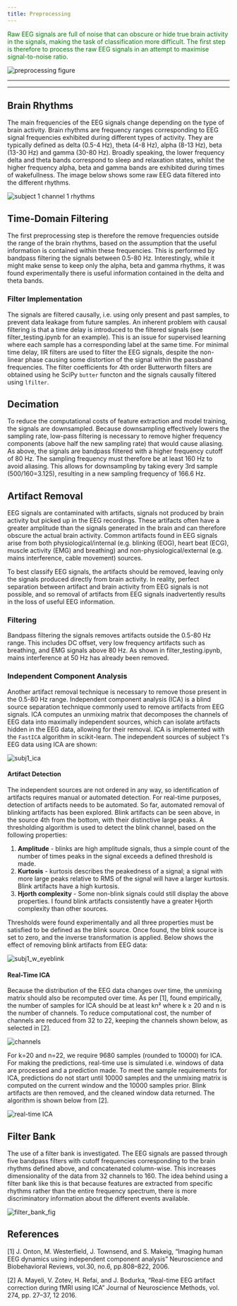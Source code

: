 ```yaml
---
title: Preprocessing
---
```


<span style="color:green"> Raw EEG signals are full of noise that can obscure or hide true brain activity in the signals, making the task of classification more difficult. The first step is therefore to process the raw EEG signals in an attempt to maximise signal-to-noise ratio. </span>

![preprocessing figure](images/preprocessing.png)

---
---

## Brain Rhythms
The main frequencies of the EEG signals change depending on the type of brain activity. Brain rhythms are frequency ranges corresponding to EEG signal frequencies exhibited during different types of activity. They are typically defined as delta (0.5-4 Hz), theta (4-8 Hz), alpha (8-13 Hz), beta (13-30 Hz) and gamma (30-80 Hz). Broadly speaking, the lower frequency delta and theta bands correspond to sleep and relaxation states, whilst the higher frequency alpha, beta and gamma bands are exhibited during times of wakefullness. The image below shows some raw EEG data filtered into the different rhythms.

![subject 1 channel 1 rhythms](images/subj1_rhythms.png) 

## Time-Domain Filtering
The first preprocessing step is therefore the remove frequencies outside the range of the brain rhythms, based on the assumption that the useful information is contained within these frequencies. This is performed by bandpass filtering the signals between 0.5-80 Hz. Interestingly, while it might make sense to keep only the alpha, beta and gamma rhythms, it was found experimentally there is useful information contained in the delta and theta bands.

### Filter Implementation
The signals are filtered causally, i.e. using only present and past samples, to prevent data leakage from future samples. An inherent problem with causal filtering is that a time delay is introduced to the filtered signals (see filter_testing.ipynb for an example). This is an issue for supervised learning where each sample has a corresponding label at the same time. For minimal time delay, IIR filters are used to filter the EEG signals, despite the non-linear phase causing some distortion of the signal within the passband frequencies. The filter coefficients for 4th order Butterworth filters are obtained using he SciPy `butter` functon and the signals causally filtered using `lfilter`.

## Decimation
To reduce the computational costs of feature extraction and model training, the signals are downsampled. Because downsampling effectively lowers the sampling rate, low-pass filtering is necessary to remove higher frequency components (above half the new sampling rate) that would cause aliasing. As above, the signals are bandpass filtered with a higher frequency cutoff of 80 Hz. The sampling frequency must therefore be at least 160 Hz to avoid aliasing. This allows for downsampling by taking every 3rd sample (500/160=3.125), resulting in a new sampling frequency of 166.6 Hz.

## Artifact Removal
EEG signals are contaminated with artifacts, signals not produced by brain activity but picked up in the EEG recordings. These artifacts often have a greater amplitude than the signals generated in the brain and can therefore obscure the actual brain activity. Common artifacts found in EEG signals arise from both physiological/internal (e.g. blinking (EOG), heart beat (ECG), muscle activity (EMG) and breathing) and non-physiological/external (e.g. mains interference, cable movement) sources. 

To best classify EEG signals, the artifacts should be removed, leaving only the signals produced directly from brain activity. In reality, perfect separation between artifact and brain activity from EEG signals is not possible, and so removal of artifacts from EEG signals inadvertently results in the loss of useful EEG information. 

### Filtering
Bandpass filtering the signals removes artifacts outside the 0.5-80 Hz range. This includes DC offset, very low frequency artifacts such as breathing, and EMG signals above 80 Hz. As shown in filter_testing.ipynb, mains interference at 50 Hz has already been removed.

### Independent Component Analysis
Another artifact removal technique is necessary to remove those present in the 0.5-80 Hz range. Independent component analysis (ICA) is a blind source separation technique commonly used to remove artifacts from EEG signals. ICA computes an unmixing matrix that decomposes the channels of EEG data into maximally independent sources, which can isolate artifacts hidden in the EEG data, allowing for their removal. ICA is implemented with the `FastICA` algorithm in scikit-learn. The independent sources of subject 1's EEG data using ICA are shown: 

![subj1_ica](images/subj1_ica.png)

#### Artifact Detection
The independent sources are not ordered in any way, so identification of artifacts requires manual or automated detection. For real-time purposes, detection of artifacts needs to be automated. So far, automated removal of blinking artifacts has been explored. Blink artifacts can be seen above, in the source 4th from the bottom, with their distinctive large peaks. A thresholding algorithm is used to detect the blink channel, based on the following properties:
1. **Amplitude** - blinks are high amplitude signals, thus a simple count of the number of times peaks in the signal exceeds a defined threshold is made.  
2. **Kurtosis** - kurtosis describes the peakedness of a signal; a signal with more large peaks relative to RMS of the signal will have a larger kurtosis. Blink artifacts have a high kurtosis. 
3. **Hjorth complexity** - Some non-blink signals could still display the above properties. I found blink artifacts consistently have a greater Hjorth complexity than other sources. 

Thresholds were found experimentally and all three properties must be satisfied to be defined as the blink source. Once found, the blink source is set to zero, and the inverse transformation is applied. Below shows the effect of removing blink artifacts from EEG data:

![subj1_w_eyeblink](images/subj1_eyeblink.png)

#### Real-Time ICA
Because the distribution of the EEG data changes over time, the unmixing matrix should also be recomputed over time. As per [1], found empirically, the number of samples for ICA should be at least kn² where k ≥ 20 and n is the number of channels. To reduce computational cost, the number of channels are reduced from 32 to 22, keeping the channels shown below, as selected in [2]. 

![channels](images/selected_channels.png)

For k=20 and n=22, we require 9680 samples (rounded to 10000) for ICA. For making the predictions, real-time use is simulated i.e. windows of data are processed and a prediction made. To meet the sample requirements for ICA, predictions do not start until 10000 samples and the unmixing matrix is computed on the current window and the 10000 samples prior. Blink artifacts are then removed, and the cleaned window data returned. The algorithm is shown below from [2]. 

![real-time ICA](images/realtimeica.jpg)

## Filter Bank
The use of a filter bank is investigated. The EEG signals are passed through five bandpass filters with cutoff frequencies corresponding to the brain rhythms defined above, and concatenated column-wise. This increases dimensionality of the data from 32 channels to 160. The idea behind using a filter bank like this is that because features are extracted from specific rhythms rather than the entire frequency spectrum, there is more discriminatory information about the different events available.  

![filter_bank_fig](images/filter_bank.png)

## References

[1] J. Onton, M. Westerfield, J. Townsend, and S. Makeig, “Imaging human EEG dynamics using independent component analysis” Neuroscience and Biobehavioral Reviews, vol.30, no.6, pp.808–822, 2006.

[2] A. Mayeli, V. Zotev, H. Refai, and J. Bodurka, “Real-time EEG artifact correction during fMRI using ICA” Journal of Neuroscience Methods, vol. 274, pp. 27–37, 12 2016.